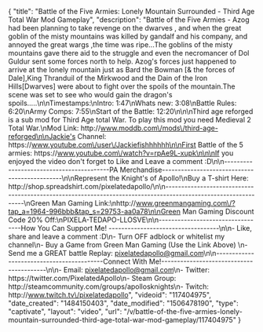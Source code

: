 {
    "title": "Battle of the Five Armies: Lonely Mountain Surrounded - Third Age Total War Mod Gameplay",
    "description": "Battle of the Five Armies - Azog had been planning to take revenge on the dwarves , and when the great goblin of the misty mountains was killed by gandalf and his company, and annoyed the great wargs ,the time was ripe...The goblins of the misty mountains gave there aid to the struggle and even the necromancer of Dol Guldur sent some forces north to help. Azog's forces just happened to arrive at the lonely mountain just as Bard the Bowman [& the forces of Dale],King Thranduil of the Mirkwood and the Dain of the Iron Hills[Dwarves] were about to fight over the spoils of the mountain.The scene was set to see who would gain the dragon's spoils.....\n\nTimestamps:\nIntro: 1:47\nWhats new: 3:08\nBattle Rules: 6:20\nArmy Comps: 7:55\nStart of the Battle: 12:20\n\n\nThird age reforged is a sub mod for Third Age total War.  To play this mod you need Medieval 2 Total War.\nMod Link: http:\/\/www.moddb.com\/mods\/third-age-reforged\n\nJackie's Channel: https:\/\/www.youtube.com\/user\/Jackiefishhhhhh\n\nFirst Battle of the 5 armies: https:\/\/www.youtube.com\/watch?v=rpAe9L-xupk\n\n\nIf you enjoyed the video don't forget to Like and Leave a comment :D\n\n-----------------------------------------PA Merchandise----------------------------------------------\n\nRepresent the Knight's of Apollo!\nBuy a T-shirt Here: http:\/\/shop.spreadshirt.com\/pixelatedapollo\/\n\n---------------------------------------------------------------------------------------------------------------\nGreen Man Gaming Link:\nhttp:\/\/www.greenmangaming.com\/?tap_a=1964-996bbb&tap_s=29753-aa0a78\n\nGreen Man Gaming Discount Code 20% Off:\nPIXELA-TEDAPO-LLOSVE\n\n----------------------------------How You Can Support Me! -----------------------------------\n\n- Like, share and leave a comment :D\n- Turn OFF adblock or whitelist my channel\n- Buy a Game from Green Man Gaming (Use the Link Above) \n- Send me a GREAT battle Replay: pixelatedapollo@gmail.com\n\n------------------------------------------Connect With Me!-----------------------------------------\n\n- Email: pixelatedapollo@gmail.com\n- Twitter: https:\/\/twitter.com\/PixelatedApollo\n- Steam Group:  http:\/\/steamcommunity.com\/groups\/apollosknights\n- Twitch: http:\/\/www.twitch.tv\/pixelatedapollo",
    "videoid": "117404975",
    "date_created": "1484150403",
    "date_modified": "1506478190",
    "type": "captivate",
    "layout": "video",
    "url": "\/v\/battle-of-the-five-armies-lonely-mountain-surrounded-third-age-total-war-mod-gameplay\/117404975"
}